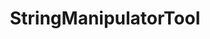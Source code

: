 ---
optionsClassName: StringManipulatorToolOptions
optionsClassFullName: MigrationTools.Tools.StringManipulatorToolOptions
configurationSamples:
- name: defaults
  description: 
  code: >-
    {
      "MigrationTools": {
        "ProcessorDefaults": {
          "StringManipulatorTool": {}
        }
      }
    }
  sampleFor: MigrationTools.Tools.StringManipulatorToolOptions
- name: Classic
  description: 
  code: >-
    {
      "$type": "StringManipulatorToolOptions",
      "MaxStringLength": 0,
      "Manipulators": null
    }
  sampleFor: MigrationTools.Tools.StringManipulatorToolOptions
description: Used to process the String fields of a work item. This is useful for cleaning up data. It will limit fields to a max length and apply regex replacements based on what is configured. Each regex replacement is applied in order and can be enabled or disabled.
className: StringManipulatorTool
typeName: Tools
architecture: v1
options:
- parameterName: Manipulators
  type: List
  description: List of regex based string manipulations to apply to all string fields. Each regex replacement is applied in order and can be enabled or disabled.
  defaultValue: '{}'
- parameterName: MaxStringLength
  type: Int32
  description: Max number of chars in a string. Applied last, and set to 1000000 by default.
  defaultValue: 1000000
status: missng XML code comments
processingTarget: missng XML code comments
classFile: /src/MigrationTools/Tools/StringManipulatorTool.cs
optionsClassFile: /src/MigrationTools/Tools/StringManipulatorToolOptions.cs

redirectFrom:
- /Reference/v1/Tools/StringManipulatorToolOptions/
layout: reference
toc: true
permalink: /Reference/Tools/StringManipulatorTool/
title: StringManipulatorTool
categories:
- Tools
- v1
topics:
- topic: notes
  path: /Tools/StringManipulatorTool-notes.md
  exists: false
  markdown: ''
- topic: introduction
  path: /Tools/StringManipulatorTool-introduction.md
  exists: false
  markdown: ''

---